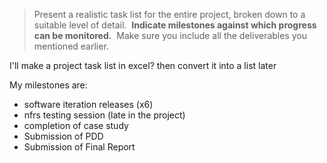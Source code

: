 
> Present a realistic task list for the entire project, broken down to a suitable level of detail.  **Indicate milestones against which progress can be monitored.**  Make sure you include all the deliverables you mentioned earlier.

I'll make a project task list in excel? then convert it into a list later

My milestones are:
- software iteration releases (x6)
- nfrs testing session (late in the project)
- completion of case study
- Submission of PDD
- Submission of Final Report